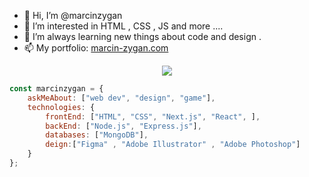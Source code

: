 - 👋 Hi, I’m @marcinzygan 
- 👀 I’m interested in HTML , CSS , JS  and more ....
- 🌱 I’m always learning new things about code and design .
- 📫 My portfolio: <a href="https://marcin-zygan.com">marcin-zygan.com</a>
<!---
marcinzygan/marcinzygan is a ✨ special ✨ repository because its `README.md` (this file) appears on your GitHub profile.
You can click the Preview link to take a look at your changes.
--->
<p align= "center" >
<!--   <img src= "https://github.com/marcinzygan/marcinzygan/blob/main/monkey.png" > -->
  <img src= "https://user-images.githubusercontent.com/74038190/225813708-98b745f2-7d22-48cf-9150-083f1b00d6c9.gif" >
</p>

```javascript
const marcinzygan = {
    askMeAbout: ["web dev", "design", "game"],
    technologies: {
        frontEnd: ["HTML", "CSS", "Next.js", "React", ],
        backEnd: ["Node.js", "Express.js"],
        databases: ["MongoDB"],
        deign:["Figma" , "Adobe Illustrator" , "Adobe Photoshop"]
    }
};
```


